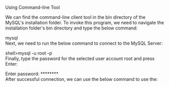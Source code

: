 Using Command-line Tool

We can find the command-line client tool in the bin directory of the MySQL's installation folder. To invoke this program, we need to navigate the installation folder's bin directory and type the below command:

mysql  
Next, we need to run the below command to connect to the MySQL Server:

shell>mysql -u root -p  
Finally, type the password for the selected user account root and press Enter:

Enter password: ********  
After successful connection, we can use the below command to use the:

  
